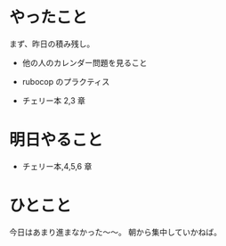 # やったこと

まず、昨日の積み残し。

- 他の人のカレンダー問題を見ること

- rubocop のプラクティス
- チェリー本 2,3 章

# 明日やること

- チェリー本,4,5,6 章

# ひとこと

今日はあまり進まなかった〜〜。
朝から集中していかねば。
